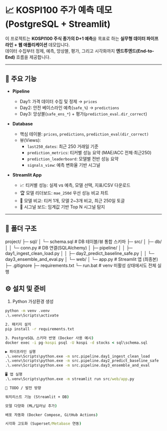 # 📈 KOSPI100 주가 예측 데모 (PostgreSQL + Streamlit)

이 프로젝트는 **KOSPI100 주식 종가의 D+1 예측**을 목표로 하는 **실무형 데이터 파이프라인 + 웹 애플리케이션** 데모입니다.  
데이터 수집부터 정제, 예측, 앙상블, 평가, 그리고 시각화까지 **엔드투엔드(End-to-End)** 흐름을 제공합니다.

---

## 🚀 주요 기능

- **Pipeline**
  - Day1: 가격 데이터 수집 및 정제 → `prices`
  - Day2: 안전 베이스라인 예측(`safe_%`) → `predictions`
  - Day3: 앙상블(`safe_ens_*`) + 평가(`prediction_eval.dir_correct`)

- **Database**
  - 핵심 테이블: `prices`, `predictions`, `prediction_eval(dir_correct)`
  - 뷰(Views):  
    - `last250_dates`: 최근 250 거래일 기준  
    - `prediction_metrics`: 티커별 성능 요약 (MAE/ACC 전체·최근250)  
    - `prediction_leaderboard`: 모델별 전반 성능 요약  
    - `signals_view`: 예측 변화율 기반 시그널

- **Streamlit App**
  - 📈 티커별 성능: 실제 vs 예측, 모델 선택, 지표/CSV 다운로드
  - 🏆 모델 리더보드: `mae_250d` 우선 성능 비교 차트
  - 🔬 모델 비교: 티커 1개, 모델 2~3개 비교, 최근 250일 토글
  - 🚨 시그널 보드: 임계값 기반 Top N 시그널 탐지

---

## 📂 폴더 구조
project/
├─ sql/
│ └─ schema.sql # DB 테이블/뷰 통합 스키마
├─ src/
│ ├─ db/
│ │ └─ conn.py # DB 연결(SQLAlchemy)
│ ├─ pipeline/
│ │ ├─ day1_ingest_clean_load.py
│ │ ├─ day2_predict_baseline_safe.py
│ │ └─ day3_ensemble_and_eval.py
│ └─ web/
│ └─ app.py # Streamlit 앱 (최종본)
├─ .gitignore
├─ requirements.txt
└─ run.bat # venv 미활성 상태에서도 전체 실행

## ⚙️ 설치 및 준비

1. Python 가상환경 생성
```bat
python -m venv .venv
.\.venv\Scripts\activate

2. 패키지 설치
pip install -r requirements.txt

3. PostgreSQL 스키마 반영 (Docker 사용 예시)
docker exec -i pg-kospi psql -U kospi -d stocks < sql\schema.sql

▶️ 파이프라인 실행
.\.venv\Scripts\python.exe -m src.pipeline.day1_ingest_clean_load
.\.venv\Scripts\python.exe -m src.pipeline.day2_predict_baseline_safe
.\.venv\Scripts\python.exe -m src.pipeline.day3_ensemble_and_eval

🖥️ 앱 실행
.\.venv\Scripts\python.exe -m streamlit run src/web/app.py

📌 TODO / 발전 방향

워치리스트 기능 (Streamlit + DB)

모델 다양화 (ML/딥러닝 추가)

배포 자동화 (Docker Compose, GitHub Actions)

시각화 고도화 (Superset/Metabase 연동)
